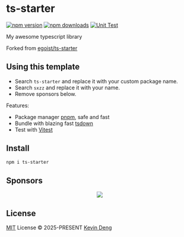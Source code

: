 # ts-starter

[![npm version][npm-version-src]][npm-version-href]
[![npm downloads][npm-downloads-src]][npm-downloads-href]
[![Unit Test][unit-test-src]][unit-test-href]

My awesome typescript library

<!-- Remove belows -->

Forked from [egoist/ts-starter](https://github.com/egoist/ts-starter)

## Using this template

- Search `ts-starter` and replace it with your custom package name.
- Search `sxzz` and replace it with your name.
- Remove sponsors below.

Features:

- Package manager [pnpm](https://pnpm.js.org/), safe and fast
- Bundle with blazing fast [tsdown](https://github.com/sxzz/tsdown)
- Test with [Vitest](https://vitest.dev)

<!-- Remove aboves -->

## Install

```bash
npm i ts-starter
```

## Sponsors

<p align="center">
  <a href="https://cdn.jsdelivr.net/gh/sxzz/sponsors/sponsors.svg">
    <img src='https://cdn.jsdelivr.net/gh/sxzz/sponsors/sponsors.svg'/>
  </a>
</p>

## License

[MIT](./LICENSE) License © 2025-PRESENT [Kevin Deng](https://github.com/sxzz)

<!-- Badges -->

[npm-version-src]: https://img.shields.io/npm/v/ts-starter.svg
[npm-version-href]: https://npmjs.com/package/ts-starter
[npm-downloads-src]: https://img.shields.io/npm/dm/ts-starter
[npm-downloads-href]: https://www.npmcharts.com/compare/ts-starter?interval=30
[unit-test-src]: https://github.com/sxzz/ts-starter/actions/workflows/unit-test.yml/badge.svg
[unit-test-href]: https://github.com/sxzz/ts-starter/actions/workflows/unit-test.yml
